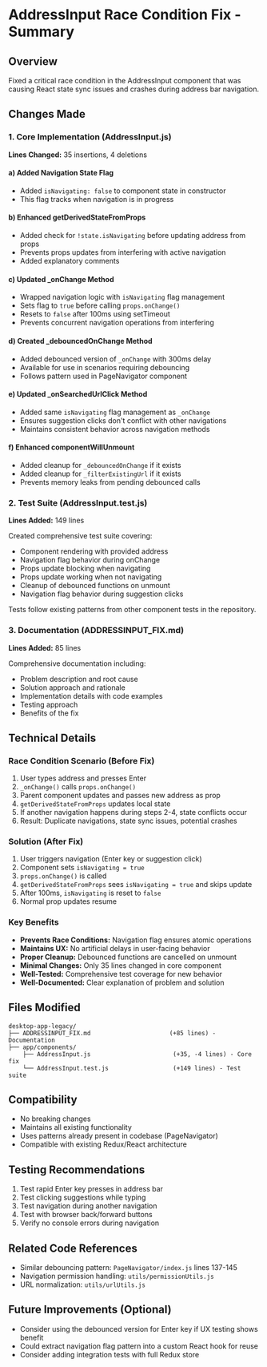 # AddressInput Race Condition Fix - Summary

## Overview
Fixed a critical race condition in the AddressInput component that was causing React state sync issues and crashes during address bar navigation.

## Changes Made

### 1. Core Implementation (AddressInput.js)
**Lines Changed:** 35 insertions, 4 deletions

#### a) Added Navigation State Flag
- Added `isNavigating: false` to component state in constructor
- This flag tracks when navigation is in progress

#### b) Enhanced getDerivedStateFromProps
- Added check for `!state.isNavigating` before updating address from props
- Prevents props updates from interfering with active navigation
- Added explanatory comments

#### c) Updated _onChange Method
- Wrapped navigation logic with `isNavigating` flag management
- Sets flag to `true` before calling `props.onChange()`
- Resets to `false` after 100ms using setTimeout
- Prevents concurrent navigation operations from interfering

#### d) Created _debouncedOnChange Method
- Added debounced version of `_onChange` with 300ms delay
- Available for use in scenarios requiring debouncing
- Follows pattern used in PageNavigator component

#### e) Updated _onSearchedUrlClick Method
- Added same `isNavigating` flag management as `_onChange`
- Ensures suggestion clicks don't conflict with other navigations
- Maintains consistent behavior across navigation methods

#### f) Enhanced componentWillUnmount
- Added cleanup for `_debouncedOnChange` if it exists
- Added cleanup for `_filterExistingUrl` if it exists
- Prevents memory leaks from pending debounced calls

### 2. Test Suite (AddressInput.test.js)
**Lines Added:** 149 lines

Created comprehensive test suite covering:
- Component rendering with provided address
- Navigation flag behavior during onChange
- Props update blocking when navigating
- Props update working when not navigating
- Cleanup of debounced functions on unmount
- Navigation flag behavior during suggestion clicks

Tests follow existing patterns from other component tests in the repository.

### 3. Documentation (ADDRESSINPUT_FIX.md)
**Lines Added:** 85 lines

Comprehensive documentation including:
- Problem description and root cause
- Solution approach and rationale
- Implementation details with code examples
- Testing approach
- Benefits of the fix

## Technical Details

### Race Condition Scenario (Before Fix)
1. User types address and presses Enter
2. `_onChange()` calls `props.onChange()`
3. Parent component updates and passes new address as prop
4. `getDerivedStateFromProps` updates local state
5. If another navigation happens during steps 2-4, state conflicts occur
6. Result: Duplicate navigations, state sync issues, potential crashes

### Solution (After Fix)
1. User triggers navigation (Enter key or suggestion click)
2. Component sets `isNavigating = true`
3. `props.onChange()` is called
4. `getDerivedStateFromProps` sees `isNavigating = true` and skips update
5. After 100ms, `isNavigating` is reset to `false`
6. Normal prop updates resume

### Key Benefits
- **Prevents Race Conditions:** Navigation flag ensures atomic operations
- **Maintains UX:** No artificial delays in user-facing behavior
- **Proper Cleanup:** Debounced functions are cancelled on unmount
- **Minimal Changes:** Only 35 lines changed in core component
- **Well-Tested:** Comprehensive test coverage for new behavior
- **Well-Documented:** Clear explanation of problem and solution

## Files Modified
```
desktop-app-legacy/
├── ADDRESSINPUT_FIX.md                      (+85 lines) - Documentation
├── app/components/
    ├── AddressInput.js                       (+35, -4 lines) - Core fix
    └── AddressInput.test.js                  (+149 lines) - Test suite
```

## Compatibility
- No breaking changes
- Maintains all existing functionality
- Uses patterns already present in codebase (PageNavigator)
- Compatible with existing Redux/React architecture

## Testing Recommendations
1. Test rapid Enter key presses in address bar
2. Test clicking suggestions while typing
3. Test navigation during another navigation
4. Test with browser back/forward buttons
5. Verify no console errors during navigation

## Related Code References
- Similar debouncing pattern: `PageNavigator/index.js` lines 137-145
- Navigation permission handling: `utils/permissionUtils.js`
- URL normalization: `utils/urlUtils.js`

## Future Improvements (Optional)
- Consider using the debounced version for Enter key if UX testing shows benefit
- Could extract navigation flag pattern into a custom React hook for reuse
- Consider adding integration tests with full Redux store

